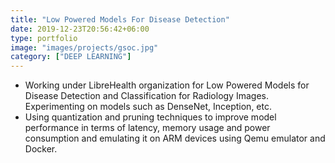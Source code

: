 ```yaml
---
title: "Low Powered Models For Disease Detection"
date: 2019-12-23T20:56:42+06:00
type: portfolio
image: "images/projects/gsoc.jpg"
category: ["DEEP LEARNING"]
---
```


- Working under LibreHealth organization for Low Powered Models for Disease Detection and Classification for Radiology Images. Experimenting on models such as DenseNet, Inception, etc.
- Using quantization and pruning techniques to improve model performance in terms of latency, memory usage and power consumption and emulating it on ARM devices using Qemu emulator and Docker.